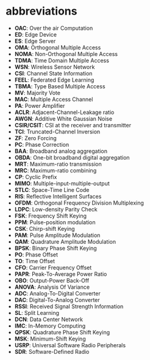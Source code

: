 # abbreviations

* **OAC**: Over the air Computation
* **ED**: Edge Device
* **ES**: Edge Server
* **OMA**: Orthogonal Multiple Access
* **NOMA**: Non-Orthogonal Multiple Access
* **TDMA**: Time Domain Multiple Access
* **WSN**: Wireless Sensor Network
* **CSI**: Channel State Information
* **FEEL**: Federated Edge Learning
* **TBMA**: Type Based Multiple Access
* **MV**: Majority Vote
* **MAC**: Multiple Access Channel
* **PA**: Power Amplifier
* **ACLR**: Adjacent-Channel-Leakage ratio
* **AWGN**: Additive White Gaussian Noise
* **CSIR/CSIT**: CSI at the receiver and transmitter
* **TCI**: Truncated-Channel Inversion
* **ZF**: Zero Forcing
* **PC**: Phase Correction
* **BAA**: Broadband analog aggregation
* **OBDA**: One-bit broadband digital aggregation
* **MRT**: Maximum-ratio transmission
* **MRC**: Maximum-ratio combining
* **CP**: Cyclic Prefix
* **MIMO**: Multiple-input-multiple-output
* **STLC**: Space-Time Line Code
* **RIS**: Reflective Intelligent Surfaces
* **OFDM**: Orthogonal Frequency Division Multiplexing
* **LDPC**: Low-density Parity Check
* **FSK**: Frequency Shift Keying
* **PPM**: Pulse-position modulation
* **CSK**: Chirp-shift Keying
* **PAM**: Pulse Amplitude Modulation
* **QAM**: Quadrature Amplitude Modulation
* **BPSK**: Binary Phase Shift Keying
* **PO**: Phase Offset
* **TO**: Time Offset
* **CFO**: Carrier Frequency Offset
* **PAPR**: Peak-To-Average Power Ratio
* **OBO**: Output-Power Back-Off
* **ANOVA**: Analysis Of Variance
* **ADC**: Analog-To-Digital Converter
* **DAC**: Digital-To-Analog Converter
* **RSSI**: Received Signal Strength Information
* **SL**: Split Learning
* **DCN**: Data Center Network
* **IMC**: In-Memory Computing
* **QPSK**: Quadrature Phase Shift Keying
* **MSK**: Minimum-Shift Keying
* **USRP**: Universal Software Radio Peripherals
* **SDR**: Software-Defined Radio
